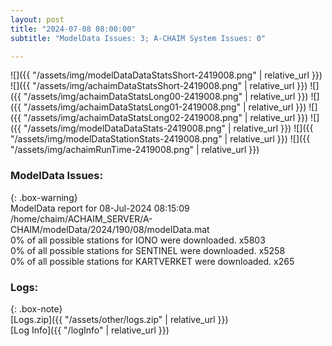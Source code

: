 ```yaml
---
layout: post
title: "2024-07-08 08:00:00"
subtitle: "ModelData Issues: 3; A-CHAIM System Issues: 0"

---
```


![]({{ "/assets/img/modelDataDataStatsShort-2419008.png" | relative_url }})
![]({{ "/assets/img/achaimDataStatsShort-2419008.png" | relative_url }})
![]({{ "/assets/img/achaimDataStatsLong00-2419008.png" | relative_url }})
![]({{ "/assets/img/achaimDataStatsLong01-2419008.png" | relative_url }})
![]({{ "/assets/img/achaimDataStatsLong02-2419008.png" | relative_url }})
![]({{ "/assets/img/modelDataDataStats-2419008.png" | relative_url }})
![]({{ "/assets/img/modelDataStationStats-2419008.png" | relative_url }})
![]({{ "/assets/img/achaimRunTime-2419008.png" | relative_url }})


### ModelData Issues:  
  
{: .box-warning}  
 ModelData report for 08-Jul-2024 08:15:09   
 /home/chaim/ACHAIM_SERVER/A-CHAIM/modelData/2024/190/08/modelData.mat   
 0% of all possible stations for IONO were downloaded. x5803   
 0% of all possible stations for SENTINEL were downloaded. x5258   
 0% of all possible stations for KARTVERKET were downloaded. x265   
  


### Logs:  
  
{: .box-note}  
[Logs.zip]({{ "/assets/other/logs.zip" | relative_url }})  
[Log Info]({{ "/logInfo" | relative_url }})  
